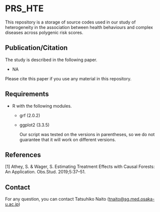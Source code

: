# PRS_HTE

This repository is a storage of source codes used in our study of heterogeneity in the association between health behaviours and complex diseases across polygenic risk scores.

## Publication/Citation

The study is described in the following paper. 

- NA

Please cite this paper if you use any material in this repository.

## Requirements

- R with the following modules.
  - grf (2.0.2)
  
  - ggplot2 (3.3.5)
  
    Our script was tested on the versions in parentheses, so we do not guarantee that it will work on different versions.

## References

[1] Athey, S. & Wager, S. Estimating Treatment Effects with Causal Forests: An Application. Obs.Stud. 2019;5:37–51.

## Contact

For any question, you can contact Tatsuhiko Naito ([tnaito@sg.med.osaka-u.ac.jp](mailto:tnaito@sg.med.osaka-u.ac.jp))